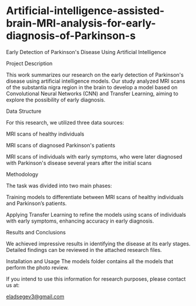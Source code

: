 # Artificial-intelligence-assisted-brain-MRI-analysis-for-early-diagnosis-of-Parkinson-s
Early Detection of Parkinson's Disease Using Artificial Intelligence

Project Description

This work summarizes our research on the early detection of Parkinson's disease using artificial intelligence models. Our study analyzed MRI scans of the substantia nigra region in the brain to develop a model based on Convolutional Neural Networks (CNN) and Transfer Learning, aiming to explore the possibility of early diagnosis.

Data Structure

For this research, we utilized three data sources:

MRI scans of healthy individuals

MRI scans of diagnosed Parkinson's patients

MRI scans of individuals with early symptoms, who were later diagnosed with Parkinson's disease several years after the initial scans

Methodology

The task was divided into two main phases:

Training models to differentiate between MRI scans of healthy individuals and Parkinson’s patients.

Applying Transfer Learning to refine the models using scans of individuals with early symptoms, enhancing accuracy in early diagnosis.

Results and Conclusions

We achieved impressive results in identifying the disease at its early stages. Detailed findings can be reviewed in the attached research files.

Installation and Usage
The models folder contains all the models that perform the photo review.

If you intend to use this information for research purposes, please contact us at:

eladsegev3@gmail.com


